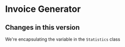 # Invoice Generator

## Changes in this version

We're encapsulating the variable in the `Statistics` class